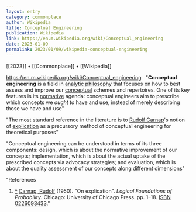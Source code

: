 ```yaml
---
layout: entry
category: commonplace
author: Wikipedia
title: Conceptual Engineering
publication: Wikipedia
link: https://en.m.wikipedia.org/wiki/Conceptual_engineering
date: 2023-01-09
permalink: 2023/01/09/wikipedia-conceptual-engineering
---
```


[[2023]] • [[Commonplace]] • [[Wikipedia]]

https://en.m.wikipedia.org/wiki/Conceptual_engineering
 
"**Conceptual engineering** is a field in [analytic philosophy](https://en.wikipedia.org/wiki/Analytic_philosophy) that focuses on how to best assess and improve our [conceptual](https://en.wikipedia.org/wiki/Concept) schemes and repertoires. One of its key features is its [normative](https://en.wikipedia.org/wiki/Normative) agenda: conceptual engineers aim to prescribe which concepts we *ought to* have and use, instead of merely describing those we have and use"

"The most standard reference in the literature is to [Rudolf Carnap](https://en.wikipedia.org/wiki/Rudolf_Carnap)'s notion of [explication](https://en.wikipedia.org/wiki/Explication#Carnap's_notion_of_explication) as a precursory method of conceptual engineering for theoretical purposes"

"Conceptual engineering can be understood in terms of its three components: design, which is about the normative improvement of our concepts; implementation, which is about the actual uptake of the prescribed concepts via advocacy strategies; and evaluation, which is about the quality assessment of our concepts along different dimensions"

"References

1.  **[^](https://en.wikipedia.org/wiki/Conceptual_engineering#cite_ref-1)** [Carnap, Rudolf](https://en.wikipedia.org/wiki/Rudolf_Carnap) (1950). "On explication". *Logical Foundations of Probability*. Chicago: University of Chicago Press. pp. 1–18. [ISBN](https://en.wikipedia.org/wiki/ISBN_(identifier)) [0226093433](https://en.wikipedia.org/wiki/Special:BookSources/0226093433)."

